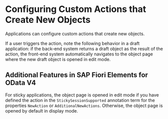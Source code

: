 <!-- loio8cd6877568094e9daac480f6171dbafd -->

# Configuring Custom Actions that Create New Objects

Applications can configure custom actions that create new objects.

If a user triggers the action, note the following behavior in a draft application: if the back-end system returns a draft object as the result of the action, the front-end system automatically navigates to the object page where the new draft object is opened in edit mode.



<a name="loio8cd6877568094e9daac480f6171dbafd__section_j3j_m3q_nsb"/>

## Additional Features in SAP Fiori Elements for OData V4

For sticky applications, the object page is opened in edit mode if you have defined the action in the `StickySessionSupported` annotation term for the properties `NewAction` or `AdditionalNewActions`. Otherwise, the object page is opened by default in display mode.

